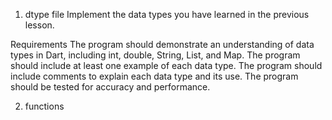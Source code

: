 1. dtype file
Implement the data types you have learned in the previous lesson.

Requirements
    The program should demonstrate an understanding of data types in Dart, including int, double, String, List, and Map.
    The program should include at least one example of each data type.
    The program should include comments to explain each data type and its use.
    The program should be tested for accuracy and performance.

2. functions

